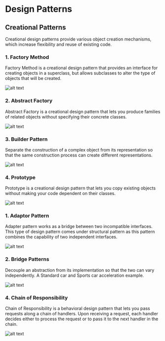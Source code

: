 # Design Patterns

## Creational Patterns
Creational design patterns provide various object creation mechanisms, which increase flexibility and reuse of existing code.

### 1. Factory Method
Factory Method is a creational design pattern that provides an interface for creating objects in a superclass, but allows subclasses to alter the type of objects that will be created.

![alt text](https://refactoring.guru/images/patterns/diagrams/factory-method/structure.png)

### 2. Abstract Factory
Abstract Factory is a creational design pattern that lets you produce families of related objects without specifying their concrete classes.

![alt text](https://refactoring.guru/images/patterns/diagrams/abstract-factory/structure.png)

### 3. Builder Pattern
Separate the construction of a complex object from its representation so that the same construction process can create different representations.

![alt text](https://refactoring.guru/images/patterns/diagrams/builder/structure.png)

### 4. Prototype
Prototype is a creational design pattern that lets you copy existing objects without making your code dependent on their classes.

![alt text](https://refactoring.guru/images/patterns/diagrams/prototype/structure.png)



### 1. Adaptor Pattern
Adapter pattern works as a bridge between two incompatible interfaces. This type of design pattern comes under structural pattern as this pattern combines the capability of two independent interfaces.

![alt text](http://i.imgur.com/ldPLwmp.png)

### 2. Bridge Patterns
Decouple an abstraction from its implementation so that the two can vary independently. A Standard car and Sports car acceleration example.

![alt text](https://spzone-simpleprogrammer.netdna-ssl.com/wp-content/uploads/2015/06/diagram6.png)



### 4. Chain of Responsibility
Chain of Responsibility is a behavioral design pattern that lets you pass requests along a chain of handlers. Upon receiving a request, each handler decides either to process the request or to pass it to the next handler in the chain.

![alt text](https://refactoring.guru/images/patterns/diagrams/chain-of-responsibility/structure.png)
